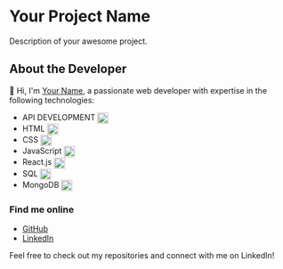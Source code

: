 # Your Project Name

Description of your awesome project.

## About the Developer

👋 Hi, I'm [Your Name](https://github.com/your-username), a passionate web developer with expertise in the following technologies:

- API DEVELOPMENT <img align="center" src="https://upload.wikimedia.org/wikipedia/commons/thumb/3/38/HTML5_Badge.svg/1024px-HTML5_Badge.svg.png" height="20" width="20"/>
- HTML <img align="center" src="https://upload.wikimedia.org/wikipedia/commons/thumb/3/38/HTML5_Badge.svg/1024px-HTML5_Badge.svg.png](https://www.google.com/url?sa=i&url=https%3A%2F%2Flordicon.com%2Ficons%2Fwired%2Foutline%2F1330-rest-api&psig=AOvVaw0AfktZdjnzQEMXqfgwa11m&ust=1709953969328000&source=images&cd=vfe&opi=89978449&ved=0CBIQjRxqFwoTCIjB64jZ44QDFQAAAAAdAAAAABAh" height="20" width="20"/>
- CSS <img align="center" src="https://upload.wikimedia.org/wikipedia/commons/thumb/3/38/HTML5_Badge.svg/1024px-HTML5_Badge.svg.png" height="20" width="20"/>
- JavaScript <img align="center" src="https://upload.wikimedia.org/wikipedia/commons/thumb/3/38/HTML5_Badge.svg/1024px-HTML5_Badge.svg.png" height="20" width="20"/>
- React.js <img align="center" src="https://upload.wikimedia.org/wikipedia/commons/thumb/3/38/HTML5_Badge.svg/1024px-HTML5_Badge.svg.png" height="20" width="20"/>
- SQL <img align="center" src="https://upload.wikimedia.org/wikipedia/commons/thumb/3/38/HTML5_Badge.svg/1024px-HTML5_Badge.svg.png" height="20" width="20"/>
- MongoDB <img align="center" src="https://upload.wikimedia.org/wikipedia/commons/thumb/3/38/HTML5_Badge.svg/1024px-HTML5_Badge.svg.png" height="20" width="20"/>

### Find me online

- [GitHub](https://github.com/your-username)
- [LinkedIn](https://www.linkedin.com/in/your-linkedin-profile)

Feel free to check out my repositories and connect with me on LinkedIn!
